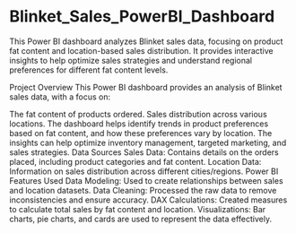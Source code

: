 # Blinket_Sales_PowerBI_Dashboard
This Power BI dashboard analyzes Blinket sales data, focusing on product fat content and location-based sales distribution. It provides interactive insights to help optimize sales strategies and understand regional preferences for different fat content levels.

Project Overview
This Power BI dashboard provides an analysis of Blinket sales data, with a focus on:

The fat content of products ordered.
Sales distribution across various locations.
The dashboard helps identify trends in product preferences based on fat content, and how these preferences vary by location. The insights can help optimize inventory management, targeted marketing, and sales strategies.
Data Sources
Sales Data: Contains details on the orders placed, including product categories and fat content.
Location Data: Information on sales distribution across different cities/regions.
Power BI Features Used
Data Modeling: Used to create relationships between sales and location datasets.
Data Cleaning: Processed the raw data to remove inconsistencies and ensure accuracy.
DAX Calculations: Created measures to calculate total sales by fat content and location.
Visualizations: Bar charts, pie charts, and cards are used to represent the data effectively.

